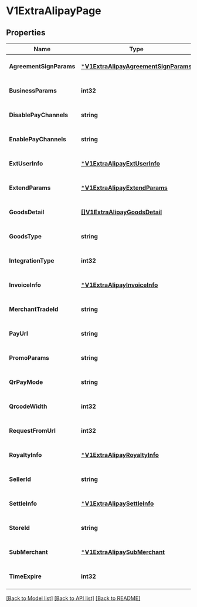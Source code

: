 # V1ExtraAlipayPage

## Properties
Name | Type | Description | Notes
------------ | ------------- | ------------- | -------------
**AgreementSignParams** | [***V1ExtraAlipayAgreementSignParams**](v1ExtraAlipayAgreementSignParams.md) |  | [optional] [default to null]
**BusinessParams** | **int32** |  | [optional] [default to null]
**DisablePayChannels** | **string** |  | [optional] [default to null]
**EnablePayChannels** | **string** |  | [optional] [default to null]
**ExtUserInfo** | [***V1ExtraAlipayExtUserInfo**](v1ExtraAlipayExtUserInfo.md) |  | [optional] [default to null]
**ExtendParams** | [***V1ExtraAlipayExtendParams**](v1ExtraAlipayExtendParams.md) |  | [optional] [default to null]
**GoodsDetail** | [**[]V1ExtraAlipayGoodsDetail**](v1ExtraAlipayGoodsDetail.md) |  | [optional] [default to null]
**GoodsType** | **string** |  | [optional] [default to null]
**IntegrationType** | **int32** |  | [optional] [default to null]
**InvoiceInfo** | [***V1ExtraAlipayInvoiceInfo**](v1ExtraAlipayInvoiceInfo.md) |  | [optional] [default to null]
**MerchantTradeId** | **string** |  | [optional] [default to null]
**PayUrl** | **string** |  | [optional] [default to null]
**PromoParams** | **string** |  | [optional] [default to null]
**QrPayMode** | **string** |  | [optional] [default to null]
**QrcodeWidth** | **int32** |  | [optional] [default to null]
**RequestFromUrl** | **int32** |  | [optional] [default to null]
**RoyaltyInfo** | [***V1ExtraAlipayRoyaltyInfo**](v1ExtraAlipayRoyaltyInfo.md) |  | [optional] [default to null]
**SellerId** | **string** |  | [optional] [default to null]
**SettleInfo** | [***V1ExtraAlipaySettleInfo**](v1ExtraAlipaySettleInfo.md) |  | [optional] [default to null]
**StoreId** | **string** |  | [optional] [default to null]
**SubMerchant** | [***V1ExtraAlipaySubMerchant**](v1ExtraAlipaySubMerchant.md) |  | [optional] [default to null]
**TimeExpire** | **int32** |  | [optional] [default to null]

[[Back to Model list]](../README.md#documentation-for-models) [[Back to API list]](../README.md#documentation-for-api-endpoints) [[Back to README]](../README.md)



